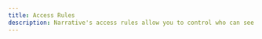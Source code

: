 ```yaml
---
title: Access Rules
description: Narrative's access rules allow you to control who can see and use your data.  You can set up rules based that limit who can access the data and even what types of queries they can run on it.
---
```

